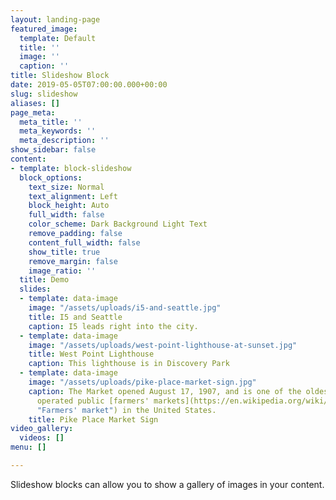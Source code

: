 ```yaml
---
layout: landing-page
featured_image:
  template: Default
  title: ''
  image: ''
  caption: ''
title: Slideshow Block
date: 2019-05-05T07:00:00.000+00:00
slug: slideshow
aliases: []
page_meta:
  meta_title: ''
  meta_keywords: ''
  meta_description: ''
show_sidebar: false
content:
- template: block-slideshow
  block_options:
    text_size: Normal
    text_alignment: Left
    block_height: Auto
    full_width: false
    color_scheme: Dark Background Light Text
    remove_padding: false
    content_full_width: false
    show_title: true
    remove_margin: false
    image_ratio: ''
  title: Demo
  slides:
  - template: data-image
    image: "/assets/uploads/i5-and-seattle.jpg"
    title: I5 and Seattle
    caption: I5 leads right into the city.
  - template: data-image
    image: "/assets/uploads/west-point-lighthouse-at-sunset.jpg"
    title: West Point Lighthouse
    caption: This lighthouse is in Discovery Park
  - template: data-image
    image: "/assets/uploads/pike-place-market-sign.jpg"
    caption: The Market opened August 17, 1907, and is one of the oldest continuously
      operated public [farmers' markets](https://en.wikipedia.org/wiki/Farmers%27_market
      "Farmers' market") in the United States.
    title: Pike Place Market Sign
video_gallery:
  videos: []
menu: []

---
```

Slideshow blocks can allow you to show a gallery of images in your content.